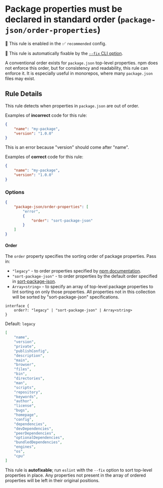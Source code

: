 # Package properties must be declared in standard order (`package-json/order-properties`)

💼 This rule is enabled in the ✅ `recommended` config.

🔧 This rule is automatically fixable by the [`--fix` CLI option](https://eslint.org/docs/latest/user-guide/command-line-interface#--fix).

<!-- end auto-generated rule header -->

A conventional order exists for `package.json` top-level properties.
npm does not enforce this order, but for consistency and readability, this rule can enforce it.
It is especially useful in monorepos, where many `package.json` files may exist.

## Rule Details

This rule detects when properties in `package.json` are out of order.

Examples of **incorrect** code for this rule:

```json
{
	"name": "my-package",
	"version": "1.0.0"
}
```

This is an error because "version" should come after "name".

Examples of **correct** code for this rule:

```json
{
	"name": "my-package",
	"version": "1.0.0"
}
```

### Options

```json
{
	"package-json/order-properties": [
		"error",
		{
			"order": "sort-package-json"
		}
	]
}
```

#### Order

The `order` property specifies the sorting order of package properties.
Pass in:

-   `"legacy"` - to order properties specified by [npm documentation](https://docs.npmjs.com/cli/v10/configuring-npm/package-json).
-   `"sort-package-json"` - to order properties by the default order specified in [sort-package-json](https://github.com/keithamus/sort-package-json).
-   `Array<string>` - to specify an array of top-level package properties to lint sorting on only those
    properties.
    All properties not in this collection will be sorted by "sort-package-json" specifications.

```tsx
interface {
	order?: "legacy" | "sort-package-json" | Array<string>
}
```

Default: `legacy`

```json
[
	"name",
	"version",
	"private",
	"publishConfig",
	"description",
	"main",
	"browser",
	"files",
	"bin",
	"directories",
	"man",
	"scripts",
	"repository",
	"keywords",
	"author",
	"license",
	"bugs",
	"homepage",
	"config",
	"dependencies",
	"devDependencies",
	"peerDependencies",
	"optionalDependencies",
	"bundledDependencies",
	"engines",
	"os",
	"cpu"
]
```

This rule is **autofixable**; run `eslint` with the `--fix` option to sort top-level properties in place.
Any properties not present in the array of ordered properties will be left in their original positions.
